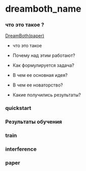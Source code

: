 # dreamboth_name

### что это такое ? 
[DreamBoth(paper)](https://arxiv.org/pdf/2208.12242.pdf "link")  
 - что это такое
 - Почему над этим работают?
 - Как формулируется задача?

 - В чем ее основная идея?
 - В чем ее новаторство?
 - Какие получились результаты?

### quickstart

### Результаты обучения 


### train

### interference 

### paper 
